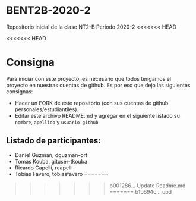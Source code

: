 # BENT2B-2020-2

Repositorio inicial de la clase NT2-B Periodo 2020-2
<<<<<<< HEAD

<<<<<<< HEAD
# Consigna

Para iniciar con este proyecto, es necesario que todos tengamos el proyecto en nuestras cuentas de github. Es por eso que dejo las siguientes consignas:

- Hacer un FORK de este repositorio (con sus cuentas de github personales/estudiantiles).
- Editar este archivo README.md y agregar en el siguiente listado su `nombre`, `apellido` y `usuario github`

## Listado de participantes:

- Daniel Guzman, dguzman-ort
- Tomas Kouba, gituser-tkouba
- Ricardo Capelli, rcapelli
- Tobias Favero, tobiasfavero
=======
>>>>>>> b001286... Update Readme.md
=======
>>>>>>> b1b694c... upd
